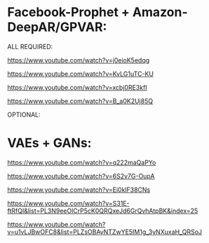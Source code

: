# Facebook-Prophet + Amazon-DeepAR/GPVAR:

ALL REQUIRED:

https://www.youtube.com/watch?v=j0eioK5edqg

https://www.youtube.com/watch?v=KvLG1uTC-KU

https://www.youtube.com/watch?v=xcbj0RE3kfI

https://www.youtube.com/watch?v=B_a0K2Uj85Q

OPTIONAL:

# VAEs + GANs:

https://www.youtube.com/watch?v=q222maQaPYo

https://www.youtube.com/watch?v=6S2v7G-OupA

https://www.youtube.com/watch?v=Ei0klF38CNs

https://www.youtube.com/watch?v=S31E-ftRfQI&list=PL3N9eeOlCrP5cK0QRQxeJd6GrQvhAtpBK&index=25

https://www.youtube.com/watch?v=u1vLJBwOFC8&list=PLZsOBAyNTZwYE5IM1g_3yNXuxaH_QRSoJ
